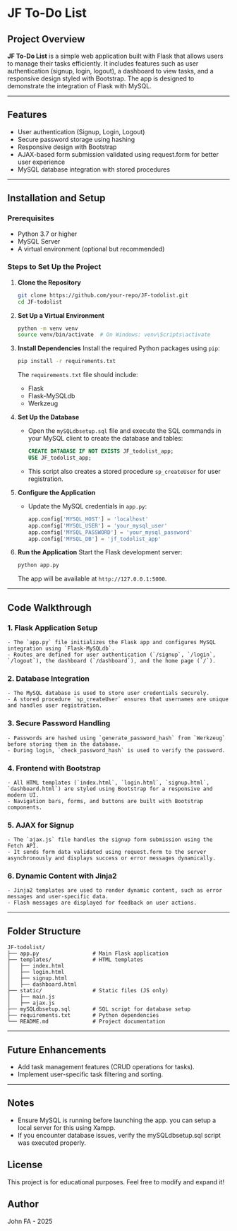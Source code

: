 # JF To-Do List

## Project Overview

**JF To-Do List** is a simple web application built with Flask that allows users to manage their tasks efficiently. It includes features such as user authentication (signup, login, logout), a dashboard to view tasks, and a responsive design styled with Bootstrap. The app is designed to demonstrate the integration of Flask with MySQL.

---

## Features

- User authentication (Signup, Login, Logout)
- Secure password storage using hashing
- Responsive design with Bootstrap
- AJAX-based form submission validated using request.form for better user experience
- MySQL database integration with stored procedures

---

## Installation and Setup

### Prerequisites

- Python 3.7 or higher
- MySQL Server
- A virtual environment (optional but recommended)

### Steps to Set Up the Project

1. **Clone the Repository**
    ```bash
    git clone https://github.com/your-repo/JF-todolist.git
    cd JF-todolist
    ```

2. **Set Up a Virtual Environment**
    ```bash
    python -m venv venv
    source venv/bin/activate  # On Windows: venv\Scripts\activate
    ```

3. **Install Dependencies**
    Install the required Python packages using `pip`:
    ```bash
    pip install -r requirements.txt
    ```
    The `requirements.txt` file should include:
    - Flask
    - Flask-MySQLdb
    - Werkzeug

4. **Set Up the Database**
    - Open the `mySQLdbsetup.sql` file and execute the SQL commands in your MySQL client to create the database and tables:
      ```sql
      CREATE DATABASE IF NOT EXISTS JF_todolist_app;
      USE JF_todolist_app;
      ```
    - This script also creates a stored procedure `sp_createUser` for user registration.

5. **Configure the Application**
    - Update the MySQL credentials in `app.py`:
      ```python
      app.config['MYSQL_HOST'] = 'localhost'
      app.config['MYSQL_USER'] = 'your_mysql_user'
      app.config['MYSQL_PASSWORD'] = 'your_mysql_password'
      app.config['MYSQL_DB'] = 'jf_todolist_app'
      ```

6. **Run the Application**
    Start the Flask development server:
    ```bash
    python app.py
    ```
    The app will be available at `http://127.0.0.1:5000`.

---

## Code Walkthrough

### 1. **Flask Application Setup**
    - The `app.py` file initializes the Flask app and configures MySQL integration using `Flask-MySQLdb`.
    - Routes are defined for user authentication (`/signup`, `/login`, `/logout`), the dashboard (`/dashboard`), and the home page (`/`).

### 2. **Database Integration**
    - The MySQL database is used to store user credentials securely.
    - A stored procedure `sp_createUser` ensures that usernames are unique and handles user registration.

### 3. **Secure Password Handling**
    - Passwords are hashed using `generate_password_hash` from `Werkzeug` before storing them in the database.
    - During login, `check_password_hash` is used to verify the password.

### 4. **Frontend with Bootstrap**
    - All HTML templates (`index.html`, `login.html`, `signup.html`, `dashboard.html`) are styled using Bootstrap for a responsive and modern UI.
    - Navigation bars, forms, and buttons are built with Bootstrap components.

### 5. **AJAX for Signup**
    - The `ajax.js` file handles the signup form submission using the Fetch API.
    - It sends form data validated using request.form to the server asynchronously and displays success or error messages dynamically.

### 6. **Dynamic Content with Jinja2**
    - Jinja2 templates are used to render dynamic content, such as error messages and user-specific data.
    - Flash messages are displayed for feedback on user actions.

---

## Folder Structure

```
JF-todolist/
├── app.py                 # Main Flask application
├── templates/             # HTML templates
│   ├── index.html
│   ├── login.html
│   ├── signup.html
│   ├── dashboard.html
├── static/                # Static files (JS only)
│   ├── main.js
│   ├── ajax.js
├── mySQLdbsetup.sql       # SQL script for database setup
├── requirements.txt       # Python dependencies
└── README.md              # Project documentation
```

---

## Future Enhancements

- Add task management features (CRUD operations for tasks).
- Implement user-specific task filtering and sorting.

---

## Notes

- Ensure MySQL is running before launching the app. you can setup a local server for this using Xampp.
- If you encounter database issues, verify the mySQLdbsetup.sql script was executed properly.

## License

This project is for educational purposes. Feel free to modify and expand it!

## Author

John FA - 2025
